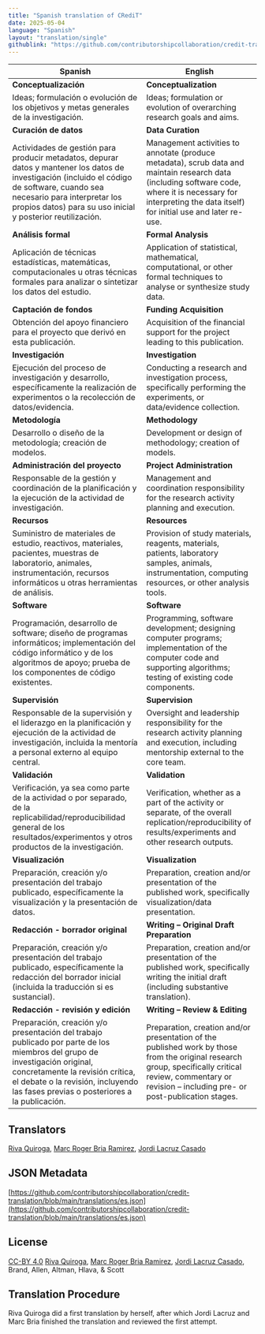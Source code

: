 ```yaml
---
title: "Spanish translation of CRediT"
date: 2025-05-04
language: "Spanish"
layout: "translation/single"
githublink: "https://github.com/contributorshipcollaboration/credit-translation/blob/main/translations/es.json"
---
```


| Spanish | English |
| --- | --- |
| **Conceptualización** | **Conceptualization** |
| Ideas; formulación o evolución de los objetivos y metas generales de la investigación. | Ideas; formulation or evolution of overarching research goals and aims. |
| **Curación de datos** | **Data Curation** |
| Actividades de gestión para producir metadatos, depurar datos y mantener los datos de investigación (incluido el código de software, cuando sea necesario para interpretar los propios datos) para su uso inicial y posterior reutilización. | Management activities to annotate (produce metadata), scrub data and maintain research data (including software code, where it is necessary for interpreting the data itself) for initial use and later re-use. |
| **Análisis formal** | **Formal Analysis** |
| Aplicación de técnicas estadísticas, matemáticas, computacionales u otras técnicas formales para analizar o sintetizar los datos del estudio. | Application of statistical, mathematical, computational, or other formal techniques to analyse or synthesize study data. |
| **Captación de fondos** | **Funding Acquisition** |
| Obtención del apoyo financiero para el proyecto que derivó en esta publicación. | Acquisition of the financial support for the project leading to this publication. |
| **Investigación** | **Investigation** |
| Ejecución del proceso de investigación y desarrollo, específicamente la realización de experimentos o la recolección de datos/evidencia. | Conducting a research and investigation process, specifically performing the experiments, or data/evidence collection. |
| **Metodología** | **Methodology** |
| Desarrollo o diseño de la metodología; creación de modelos. | Development or design of methodology; creation of models. |
| **Administración del proyecto** | **Project Administration** |
| Responsable de la gestión y coordinación de la planificación y la ejecución de la actividad de investigación. | Management and coordination responsibility for the research activity planning and execution. |
| **Recursos** | **Resources** |
| Suministro de materiales de estudio, reactivos, materiales, pacientes, muestras de laboratorio, animales, instrumentación, recursos informáticos u otras herramientas de análisis. | Provision of study materials, reagents, materials, patients, laboratory samples, animals, instrumentation, computing resources, or other analysis tools. |
| **Software** | **Software** |
| Programación, desarrollo de software; diseño de programas informáticos; implementación del código informático y de los algoritmos de apoyo; prueba de los componentes de código existentes. | Programming, software development; designing computer programs; implementation of the computer code and supporting algorithms; testing of existing code components. |
| **Supervisión** | **Supervision** |
| Responsable de la supervisión y el liderazgo en la planificación y ejecución de la actividad de investigación, incluida la mentoría a personal externo al equipo central. | Oversight and leadership responsibility for the research activity planning and execution, including mentorship external to the core team. |
| **Validación** | **Validation** |
| Verificación, ya sea como parte de la actividad o por separado, de la replicabilidad/reproducibilidad general de los resultados/experimentos y otros productos de la investigación. | Verification, whether as a part of the activity or separate, of the overall replication/reproducibility of results/experiments and other research outputs. |
| **Visualización** | **Visualization** |
| Preparación, creación y/o presentación del trabajo publicado, específicamente la visualización y la presentación de datos. | Preparation, creation and/or presentation of the published work, specifically visualization/data presentation. |
| **Redacción - borrador original** | **Writing – Original Draft Preparation** |
| Preparación, creación y/o presentación del trabajo publicado, específicamente la redacción del borrador inicial (incluida la traducción si es sustancial). | Preparation, creation and/or presentation of the published work, specifically writing the initial draft (including substantive translation). |
| **Redacción - revisión y edición** | **Writing – Review & Editing** |
| Preparación, creación y/o presentación del trabajo publicado por parte de los miembros del grupo de investigación original, concretamente la revisión crítica, el debate o la revisión, incluyendo las fases previas o posteriores a la publicación. | Preparation, creation and/or presentation of the published work by those from the original research group, specifically critical review, commentary or revision – including pre- or post-publication stages. |

## Translators

[Riva  Quiroga](https://orcid.org/0000-0002-1147-4135), [Marc Roger Bria Ramirez](https://orcid.org/0000-0001-8485-8941), [Jordi  Lacruz Casado](https://orcid.org/0000-0002-5053-6941)

## JSON Metadata

[https://github.com/contributorshipcollaboration/credit-translation/blob/main/translations/es.json](https://github.com/contributorshipcollaboration/credit-translation/blob/main/translations/es.json)

## License

[CC-BY 4.0](https://creativecommons.org/licenses/by/4.0/) [Riva  Quiroga](https://orcid.org/0000-0002-1147-4135), [Marc Roger Bria Ramirez](https://orcid.org/0000-0001-8485-8941), [Jordi  Lacruz Casado](https://orcid.org/0000-0002-5053-6941), Brand, Allen, Altman, Hlava, & Scott

## Translation Procedure

Riva Quiroga did a first translation by herself, after which Jordi Lacruz and Marc Bria finished the translation and reviewed the first attempt.